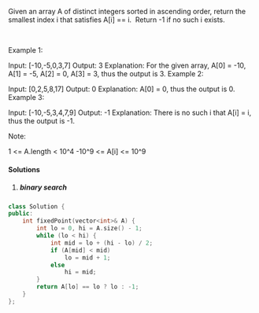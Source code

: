 Given an array A of distinct integers sorted in ascending order, return the smallest index i that satisfies A[i] == i.  Return -1 if no such i exists.

 

Example 1:

Input: [-10,-5,0,3,7]
Output: 3
Explanation: 
For the given array, A[0] = -10, A[1] = -5, A[2] = 0, A[3] = 3, thus the output is 3.
Example 2:

Input: [0,2,5,8,17]
Output: 0
Explanation: 
A[0] = 0, thus the output is 0.
Example 3:

Input: [-10,-5,3,4,7,9]
Output: -1
Explanation: 
There is no such i that A[i] = i, thus the output is -1.
 

Note:

1 <= A.length < 10^4
-10^9 <= A[i] <= 10^9

#### Solutions

1. ##### binary search

```cpp
class Solution {
public:
    int fixedPoint(vector<int>& A) {
        int lo = 0, hi = A.size() - 1;
        while (lo < hi) {
            int mid = lo + (hi - lo) / 2;
            if (A[mid] < mid)
                lo = mid + 1;
            else
                hi = mid;
        }
        return A[lo] == lo ? lo : -1;
    }
};
```